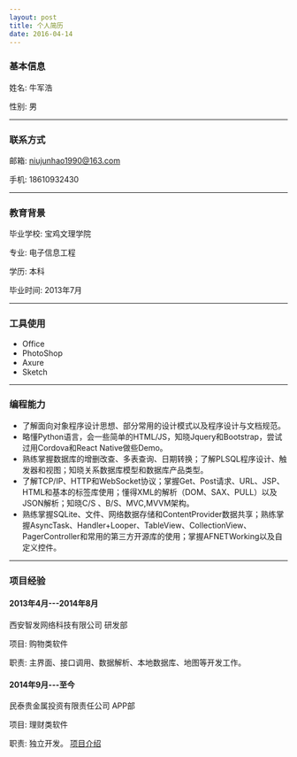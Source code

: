 ```yaml
---
layout: post
title: 个人简历
date: 2016-04-14
---
```



### 基本信息

姓名: 牛军浩

性别: 男

---

### 联系方式

邮箱: niujunhao1990@163.com

手机: 18610932430

---

### 教育背景

毕业学校: 宝鸡文理学院

专业: 电子信息工程

学历: 本科

毕业时间: 2013年7月

---

### 工具使用

* Office
* PhotoShop
* Axure
* Sketch

---

### 编程能力

* 了解面向对象程序设计思想、部分常用的设计模式以及程序设计与文档规范。
* 略懂Python语言，会一些简单的HTML/JS，知晓Jquery和Bootstrap，尝试过用Cordova和React Native做些Demo。
* 熟练掌握数据库的增删改查、多表查询、日期转换；了解PLSQL程序设计、触发器和视图；知晓关系数据库模型和数据库产品类型。
* 了解TCP/IP、HTTP和WebSocket协议；掌握Get、Post请求、URL、JSP、HTML和基本的标签库使用；懂得XML的解析（DOM、SAX、PULL）以及JSON解析；知晓C/S 、B/S、MVC,MVVM架构。
* 熟练掌握SQLite、文件、网络数据存储和ContentProvider数据共享；熟练掌握AsyncTask、Handler+Looper、TableView、CollectionView、PagerController和常用的第三方开源库的使用；掌握AFNETWorking以及自定义控件。

---

### 项目经验

#### 2013年4月---2014年8月

西安智发网络科技有限公司  研发部

项目: 购物类软件

职责: 主界面、接口调用、数据解析、本地数据库、地图等开发工作。

#### 2014年9月---至今

民泰贵金属投资有限责任公司  APP部

项目: 理财类软件

职责: 独立开发。
[项目介绍](http://niujunhao.github.io/blog/2016/04/13/develop-years/)